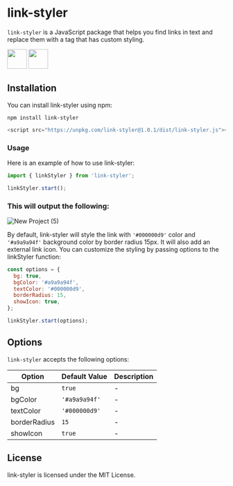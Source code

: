 # link-styler

`link-styler` is a JavaScript package that helps you find links in text and replace them with a tag that has custom styling.

<a href="https://www.npmjs.com/package/link-styler"><img src="https://user-images.githubusercontent.com/11958698/222946410-f8c933d9-fff7-4c0f-9ca7-d60bc02a5f6e.png"  width="45" ></a> <a href="https://github.com/sheikhoo/link-styler"><img src="https://user-images.githubusercontent.com/11958698/222958629-a9503238-bb8e-4a45-820c-e0e696c5b4de.png"  width="45" ></a>

## Installation

You can install link-styler using npm:

```
npm install link-styler
```

```js
<script src="https://unpkg.com/link-styler@1.0.1/dist/link-styler.js"></script>
```

### Usage

Here is an example of how to use link-styler:

```js
import { linkStyler } from 'link-styler';

linkStyler.start();
```

### This will output the following:

![New Project (5)](https://user-images.githubusercontent.com/11958698/222882482-1e9d0546-7484-4543-8db1-2eaf02a46cf5.png)

By default, link-styler will style the link with `'#000000d9'` color and `'#a9a9a94f'` background color by border radius 15px. It will also add an external link icon. You can customize the styling by passing options to the linkStyler function:

```js
const options = {
  bg: true,
  bgColor: '#a9a9a94f',
  textColor: '#000000d9',
  borderRadius: 15,
  showIcon: true,
};

linkStyler.start(options);
```

## Options

`link-styler` accepts the following options:

| Option       | Default Value | Description |
| ------------ | ------------- | ----------- |
| bg           | `true`        | -           |
| bgColor      | `'#a9a9a94f'` | -           |
| textColor    | `'#000000d9'` | -           |
| borderRadius | `15`          | -           |
| showIcon     | `true`        | -           |

## License

link-styler is licensed under the MIT License.

